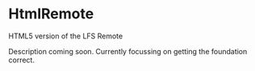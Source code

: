 # HtmlRemote
HTML5 version of the LFS Remote

Description coming soon. Currently focussing on getting the foundation correct.
